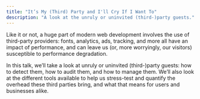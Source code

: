 ```yaml
---
title: "It’s My (Third) Party and I'll Cry If I Want To"
description: "A look at the unruly or uninvited (third-)party guests."
---
```


Like it or not, a huge part of modern web development involves the use of third-party providers: fonts, analytics, ads, tracking, and more all have an impact of performance, and can leave us (or, more worryingly, our visitors) susceptible to performance degradation.

In this talk, we’ll take a look at unruly or uninvited (third-)party guests: how to detect them, how to audit them, and how to manage them. We’ll also look at the different tools available to help us stress-test and quantify the overhead these third parties bring, and what that means for users and businesses alike.